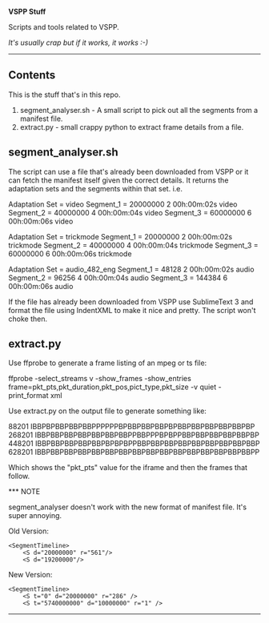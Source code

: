 **VSPP Stuff**

Scripts and tools related to VSPP.

*It's usually crap but if it works, it works :-)*

---

## Contents

This is the stuff that's in this repo.

1. segment_analyser.sh - A small script to pick out all the segments from a manifest file.
2. extract.py - small crappy python to extract frame details from a file.

## segment_analyser.sh

The script can use a file that's already been downloaded from VSPP or it can fetch the manifest itself given the correct details. It returns the adaptation sets and the segments within that set. i.e.

Adaptation Set = video
Segment_1 = 20000000 2 00h:00m:02s video
Segment_2 = 40000000 4 00h:00m:04s video
Segment_3 = 60000000 6 00h:00m:06s video

Adaptation Set = trickmode
Segment_1 = 20000000 2 00h:00m:02s trickmode
Segment_2 = 40000000 4 00h:00m:04s trickmode
Segment_3 = 60000000 6 00h:00m:06s trickmode

Adaptation Set = audio_482_eng
Segment_1 = 48128 2 00h:00m:02s audio
Segment_2 = 96256 4 00h:00m:04s audio
Segment_3 = 144384 6 00h:00m:06s audio

If the file has already been downloaded from VSPP use SublimeText 3 and format the file using IndentXML to make it nice and pretty. The script won't choke then.

## extract.py

Use ffprobe to generate a frame listing of an mpeg or ts file:

ffprobe -select_streams v -show_frames -show_entries frame=pkt_pts,pkt_duration,pkt_pos,pict_type,pkt_size -v quiet -print_format xml <file>

Use extract.py on the output file to generate something like:

88201 IBBPBPBBPBBPBBPPPPPPBPBBPBBPBBPBPBBPBBPBBPBBPBBPBP
268201 IBBPBBPBBPBBPBBPBBPBBPPBBPPPBPBPPBBPBBPBBPBBPBBPBP
448201 IBBPBBPBBPBBPBBPBPBPBPPBBPBBPBBPBBPBBPBBPBBPBBPBBP
628201 IBBPBBPBBPBBPBBPBBPBBPBBPBBPBBPBBPBBPBBPBBPBBPBBPP

Which shows the "pkt_pts" value for the iframe and then the frames that follow.

*** NOTE

segment_analyser doesn't work with the new format of manifest file. It's super annoying.

Old Version:

	<SegmentTimeline>
		<S d="20000000" r="561"/>
		<S d="19200000"/>

New Version:

	<SegmentTimeline>
		<S t="0" d="20000000" r="286" />
		<S t="5740000000" d="10000000" r="1" />
---
